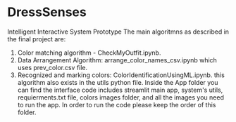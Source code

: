 # DressSenses
Intelligent Interactive System Prototype
The main algoritmns as described in the final project are:
1. Color matching algorithm - CheckMyOutfit.ipynb.
2. Data Arrangement Algorithm: arrange_color_names_csv.ipynb which uses prev_color.csv file.
3. Recognized and marking colors: ColorIdentificationUsingML.ipynb. this algorithm also exists in the utils python file.
Inside the App folder you can find the interface code includes streamlit main app, system's utils, requierments.txt file, colors images folder, and all the images you need to run the app. In order to run the code please keep the order of this folder.
